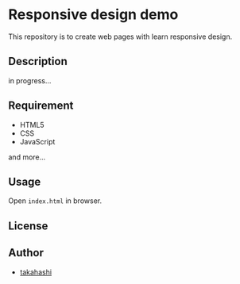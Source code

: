 # Responsive design demo
This repository is to create web pages with learn responsive design.

## Description
in progress...


## Requirement
- HTML5
- CSS
- JavaScript

and more...

## Usage
Open `index.html` in browser.

## License

## Author
- [takahashi](https://github.com/tkg6978)

